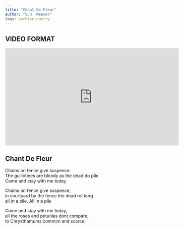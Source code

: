 ```yaml
---
title: "Chant De Fleur"
author: "S.R. Weaver"
tags: archive poetry
---
```

## VIDEO FORMAT
<iframe title="Chant De Fleur [ Whisper Singing ]" src="https://video.ploud.jp/videos/embed/3f570f97-3ca8-4403-87e3-00c49196183d" allowfullscreen="" sandbox="allow-same-origin allow-scripts allow-popups" width="560" height="315" frameborder="0"></iframe>

## Chant De Fleur
Chains on fence give suspence.<br />
The guillotines are bloody as the dead do pile.<br />
Come and stay with me today.

Chains on fence give suspence,<br />
in courtyard by the fence the dead rot long<br />
all in a pile. All in a pile

Come and stay with me today,<br />
all the roses and petunias dont compare,<br />
to Chrysthamums common and scarce.
